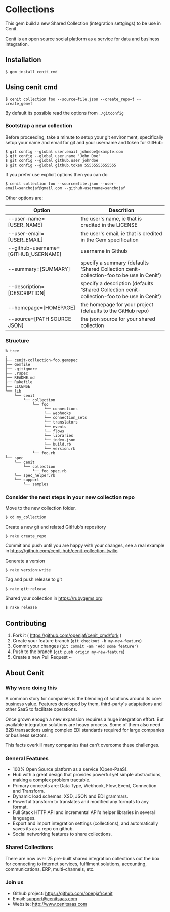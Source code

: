 # Collections

This gem build a new Shared Collection (integration settgings) to be use in Cenit.

Cenit is an open source social platform as a service for data and business integration.

## Installation

    $ gem install cenit_cmd

## Using cenit cmd

    $ cenit collection foo --source=file.json --create_repo=t --create_gem=f

By default its possible read the options from `./gitconfig`

### Bootstrap a new collection

Before proceeding, take a minute to setup your git environment, specifically setup your name and 
email for git and your username and token for GitHub:


    $ git config --global user.email johndoe@example.com
    $ git config --global user.name 'John Doe'
    $ git config --global github.user johndoe
    $ git config --global github.token 55555555555555


If you prefer use explicit options then you can do

    $ cenit collection foo --source=file.json --user-email=sanchojaf@gmail.com --github-username=sanchojaf 

Other options are:

| Option                              | Descrition                                                                                         |
|-------------------------------------| ---------------------------------------------------------------------------------------------------|
| --user-name=[USER_NAME]             | the user's name, ie that is credited in the LICENSE                                                |
| --user-email=[USER_EMAIL]           | the user's email, ie that is credited in the Gem specification                                     |
| --github-username=[GITHUB_USERNAME] | username in Github                                                                                 |
| --summary=[SUMMARY]                 | specify a summary (defaults 'Shared Collection cenit-collection-foo to be use in Cenit')           |
| --description=[DESCRIPTION]         | specify a description (defaults 'Shared Collection cenit-collection-foo to be use in Cenit')       | 
| --homepage=[HOMEPAGE]               | the homepage for your project (defaults to the GitHub repo)                                        |
| --source=[PATH SOURCE JSON]         | the json source for your shared collection                                                         |

### Structure

```
% tree
.
├── cenit-collection-foo.gemspec
├── Gemfile
├── .gitignore
├── .rspec
├── README.md
├── Rakefile
├── LICENSE
└── lib
    └── cenit
        └── collection
            └── foo
                 └── connections
                 └── webhooks
                 └── connection_sets
                 └── translators
                 └── events
                 └── flows
                 └── libraries
                 └── index.json
                 └── build.rb
                 └── version.rb
            └── foo.rb
└── spec
    └── cenit
        └── collection
            └── foo_spec.rb
    └── spec_helper.rb
    └── support
        └── samples
```

### Consider the next steps in your new collection repo

Move to the new collection folder.

    $ cd my_collection

Create a new git and related GitHub's repository

    $ rake create_repo

Commit and push until you are happy with your changes, see a real example in https://github.com/cenit-hub/cenit-collection-twilio

Generate a version

    $ rake version:write

Tag and push release to git

    $ rake git:release

Shared your collection in https://rubygems.org

    $ rake release
    
## Contributing

1. Fork it ( https://github.com/openjaf/cenit_cmd/fork )
2. Create your feature branch (`git checkout -b my-new-feature`)
3. Commit your changes (`git commit -am 'Add some feature'`)
4. Push to the branch (`git push origin my-new-feature`)
5. Create a new Pull Request
~                             

## About Cenit

### Why were doing this 

A common story for companies is the blending of solutions around its core business value. 
Features developed by them, third-party's adaptations and other SaaS to facilitate operations. 

Once grown enough a new expansion requires a huge integration effort. But available integration 
solutions are heavy process. Some of them also need B2B transactions using complex EDI standards 
required for large companies or business sectors.

This facts overkill many companies that can’t overcome these challenges.

### General Features

* 100% Open Source platform as a service (Open-PaaS).
* Hub with a great design that provides powerful yet simple abstractions, making a complex problem tractable.
* Primary concepts are: Data Type, Webhook, Flow, Event, Connection and Transform.
* Dynamic load schemas: XSD, JSON and EDI grammars.
* Powerful transform to translates and modified any formats to any format.
* Full Stack HTTP API and incremental API's helper libraries in several languages.
* Export and import integration settings (collections), and automatically saves its as a repo on github.
* Social networking features to share collections.

### Shared Collections

There are now over 25 pre-built shared integration collections out the box for connecting 
to internet services, fulfilment solutions, accounting, communications, ERP, multi-channels, etc.

### Join us

* Github project: https://github.com/openjaf/cenit
* Email: support@cenitsaas.com
* Website: http://www.cenitsaas.com
